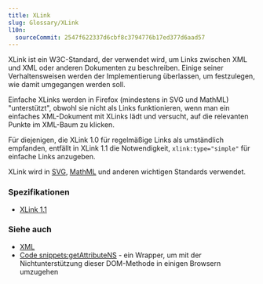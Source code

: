 ```yaml
---
title: XLink
slug: Glossary/XLink
l10n:
  sourceCommit: 2547f622337d6cbf8c3794776b17ed377d6aad57
---
```


XLink ist ein W3C-Standard, der verwendet wird, um Links zwischen XML und XML oder anderen Dokumenten zu beschreiben. Einige seiner Verhaltensweisen werden der Implementierung überlassen, um festzulegen, wie damit umgegangen werden soll.

Einfache XLinks werden in Firefox (mindestens in SVG und MathML) "unterstützt", obwohl sie nicht als Links funktionieren, wenn man ein einfaches XML-Dokument mit XLinks lädt und versucht, auf die relevanten Punkte im XML-Baum zu klicken.

Für diejenigen, die XLink 1.0 für regelmäßige Links als umständlich empfanden, entfällt in XLink 1.1 die Notwendigkeit, `xlink:type="simple"` für einfache Links anzugeben.

XLink wird in [SVG](/de/docs/Web/SVG), [MathML](/de/docs/Web/MathML) und anderen wichtigen Standards verwendet.

### Spezifikationen

- [XLink 1.1](https://www.w3.org/TR/xlink/)

### Siehe auch

- [XML](/de/docs/Web/XML)
- [Code snippets:getAttributeNS](/de/docs/Web/API/Element/getAttributeNS) - ein Wrapper, um mit der Nichtunterstützung dieser DOM-Methode in einigen Browsern umzugehen
